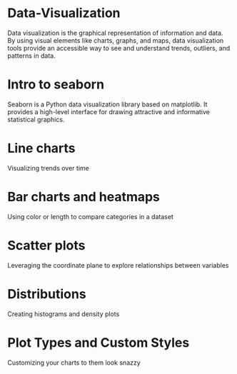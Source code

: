 # Data-Visualization
Data visualization is the graphical representation of information and data. By using visual elements like charts, graphs, and maps, data visualization tools provide an accessible way to see and understand trends, outliers, and patterns in data.

# Intro to seaborn
Seaborn is a Python data visualization library based on matplotlib. It provides a high-level interface for drawing attractive and informative statistical graphics.

# Line charts
Visualizing trends over time

# Bar charts and heatmaps
Using color or length to compare categories in a dataset

# Scatter plots
Leveraging the coordinate plane to explore relationships between variables

# Distributions
Creating histograms and density plots

# Plot Types and Custom Styles
Customizing your charts to them look snazzy



